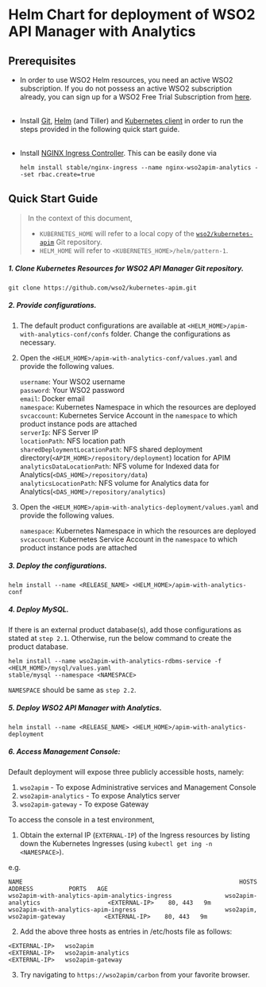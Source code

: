 # Helm Chart for deployment of WSO2 API Manager with Analytics

## Prerequisites

* In order to use WSO2 Helm resources, you need an active WSO2 subscription. If you do not possess an active WSO2
  subscription already, you can sign up for a WSO2 Free Trial Subscription from [here](https://wso2.com/free-trial-subscription).<br><br>

* Install [Git](https://git-scm.com/book/en/v2/Getting-Started-Installing-Git), [Helm](https://github.com/kubernetes/helm/blob/master/docs/install.md)
(and Tiller) and [Kubernetes client](https://kubernetes.io/docs/tasks/tools/install-kubectl/) in order to run the 
steps provided in the following quick start guide.<br><br>

* Install [NGINX Ingress Controller](https://kubernetes.github.io/ingress-nginx/deploy/). This can
 be easily done via 
  ```
  helm install stable/nginx-ingress --name nginx-wso2apim-analytics --set rbac.create=true
  ```
## Quick Start Guide

>In the context of this document, <br>
>* `KUBERNETES_HOME` will refer to a local copy of the [`wso2/kubernetes-apim`](https://github.com/wso2/kubernetes-apim/)
Git repository. <br>
>* `HELM_HOME` will refer to `<KUBERNETES_HOME>/helm/pattern-1`. <br>

##### 1. Clone Kubernetes Resources for WSO2 API Manager Git repository.

```
git clone https://github.com/wso2/kubernetes-apim.git
```

##### 2. Provide configurations.

1. The default product configurations are available at `<HELM_HOME>/apim-with-analytics-conf/confs` folder. Change the 
configurations as necessary.

2. Open the `<HELM_HOME>/apim-with-analytics-conf/values.yaml` and provide the following values.

    `username`: Your WSO2 username<br>
    `password`: Your WSO2 password<br>
    `email`: Docker email<br>
    `namespace`: Kubernetes Namespace in which the resources are deployed<br>
    `svcaccount`: Kubernetes Service Account in the `namespace` to which product instance pods are attached<br>
    `serverIp`: NFS Server IP<br>
    `locationPath`: NFS location path<br>
    `sharedDeploymentLocationPath`: NFS shared deployment directory(`<APIM_HOME>/repository/deployment`) location for APIM<br> 
    `analyticsDataLocationPath`: NFS volume for Indexed data for Analytics(`<DAS_HOME>/repository/data`)<br>
    `analyticsLocationPath`: NFS volume for Analytics data for Analytics(`<DAS_HOME>/repository/analytics`)<br>
    
3. Open the `<HELM_HOME>/apim-with-analytics-deployment/values.yaml` and provide the following values.

    `namespace`: Kubernetes Namespace in which the resources are deployed<br>
    `svcaccount`: Kubernetes Service Account in the `namespace` to which product instance pods are attached<br>
    
##### 3. Deploy the configurations.

```
helm install --name <RELEASE_NAME> <HELM_HOME>/apim-with-analytics-conf
```

##### 4. Deploy MySQL.

If there is an external product database(s), add those configurations as stated at `step 2.1`. Otherwise, run the below
 command to create the product database. 
```
helm install --name wso2apim-with-analytics-rdbms-service -f <HELM_HOME>/mysql/values.yaml 
stable/mysql --namespace <NAMESPACE>
```
`NAMESPACE` should be same as `step 2.2`.

##### 5. Deploy WSO2 API Manager with Analytics.

```
helm install --name <RELEASE_NAME> <HELM_HOME>/apim-with-analytics-deployment
```

##### 6. Access Management Console:

Default deployment will expose three publicly accessible hosts, namely:<br>

1. `wso2apim` - To expose Administrative services and Management Console<br>
2. `wso2apim-analytics` - To expose Analytics server<br>
3. `wso2apim-gateway` - To expose Gateway<br>

To access the console in a test environment,

1. Obtain the external IP (`EXTERNAL-IP`) of the Ingress resources by listing down the Kubernetes Ingresses (using `kubectl get ing -n <NAMESPACE>`).

e.g.

```
NAME                                                             HOSTS                              ADDRESS          PORTS   AGE
wso2apim-with-analytics-apim-analytics-ingress               wso2apim-analytics                   <EXTERNAL-IP>    80, 443   9m
wso2apim-with-analytics-apim-ingress                         wso2apim, wso2apim-gateway           <EXTERNAL-IP>    80, 443   9m
```

2. Add the above three hosts as entries in /etc/hosts file as follows:

```
<EXTERNAL-IP>	wso2apim
<EXTERNAL-IP>	wso2apim-analytics
<EXTERNAL-IP>	wso2apim-gateway
```

3. Try navigating to `https://wso2apim/carbon` from your favorite browser.
